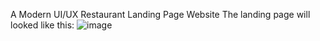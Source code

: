 A Modern UI/UX Restaurant Landing Page Website
The landing page will looked like this:
![image](https://github.com/maxlol1102/restaurant/assets/85844805/66ebfb36-6287-42de-af95-c1009d589773)
